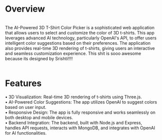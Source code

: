 # Overview
<br>
The AI-Powered 3D T-Shirt Color Picker is a sophisticated web application that allows users to select and customize the color of 3D t-shirts. This app leverages advanced AI technology, particularly OpenAI's API, to offer users intelligent color suggestions based on their preferences. The application also provides real-time 3D rendering of t-shirts, giving users an interactive and seamless customization experience. This shit is sooo awesome because its designed by Srishti!!!!
<br>
<br>

# Features
• 3D Visualization: Real-time 3D rendering of t-shirts using Three.js.
<br>
• AI-Powered Color Suggestions: The app utilizes OpenAI to suggest colors based on user input.
<br>
• Responsive Design: The app is fully responsive and works seamlessly on both desktop and mobile devices.
<br>
• Backend Integration: The backend, built with Node.js and Express, handles API requests, interacts with MongoDB, and integrates with OpenAI for AI functionalities.

